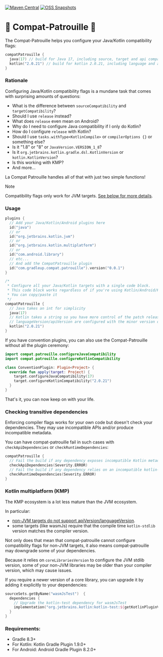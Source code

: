[![Maven Central](https://img.shields.io/maven-central/v/com.gradleup.compat.patrouille/compat-patrouille-gradle-plugin?style=flat-square)](https://central.sonatype.com/namespace/com.gradleup.compat.patrouille)
[![OSS Snapshots](https://img.shields.io/nexus/s/com.gradleup.compat.patrouille/compat-patrouille-gradle-plugin?server=https%3A%2F%2Foss.sonatype.org&label=oss-snapshots&style=flat-square)](https://oss.sonatype.org/content/repositories/snapshots/com/gradleup/compat/patrouille/)


# 🐾 Compat-Patrouille 🐾

The Compat-Patrouille helps you configure your Java/Kotlin compatibility flags: 

```kotlin
compatPatrouille {
  java(17) // build for Java 17, including source, target and api compatibility
  kotlin("2.0.21") // build for kotlin 2.0.21, including language and api version
}
```

### Rationale

Configuring Java/Kotlin compatibility flags is a mundane task that comes with surprising amounts of questions:

* What is the difference between `sourceCompatibility` and `targetCompatibility`?
* Should I use `release` instead?
* What does `release` even mean on Android?
* Why do I need to configure Java compatibility if I only do Kotlin?
* How do I configure `release` with Kotlin?
* Should I use `tasks.withType<KotlinCompile>` or `compilerOptions {}` or something else?
* Is it "1.8" or "8" or `JavaVersion.VERSION_1_8`?
* Is it `org.jetbrains.kotlin.gradle.dsl.KotlinVersion` or `kotlin.KotlinVersion`?
* Is this working with KMP?
* And more...

La Compat Patrouille handles all of that with just two simple functions!

> [!NOTE]
> Compatibility flags only work for JVM targets. [See below for more details](#kotlin-multiplatform-kmp). 
 
### Usage

```kotlin
plugins {
  // Add your Java/Kotlin/Android plugins here
  id("java")
  // or
  id("org.jetbrains.kotlin.jvm")
  // or
  id("org.jetbrains.kotlin.multiplatform")
  // or
  id("com.android.library")
  // etc...
  // And add the CompatPatrouille plugin
  id("com.gradleup.compat.patrouille").version("0.0.1")
}

/*
 * Configure all your Java/Kotlin targets with a single code block.
 * This code block works regardless of if you're using Kotlin/Android/KMP/etc...
 * You can copy/paste it
 */
compatPatrouille {
  // Java takes an int for simplicity
  java(17)
  // Kotlin takes a string so you have more control of the patch release of the stdlib.
  // languageVersion/apiVersion are configured with the minor version only.
  kotlin("2.0.21")
}
```

If you have convention plugins, you can also use the Compat-Patrouille without all the plugin ceremony:

```kotlin
import compat.patrouille.configureJavaCompatibility
import compat.patrouille.configureKotlinCompatibility

class ConventionPlugin: Plugin<Project> {
  override fun apply(target: Project) {
    target.configureJavaCompatibility(17)
    target.configureKotlinCompatibility("2.0.21")
  }
}
```

That's it, you can now keep on with your life.

### Checking transitive dependencies

Enforcing compiler flags works for your own code but doesn't check your dependencies. They may use incompatible APIs and/or produce incompatible metadata.

You can have compat-patrouille fail in such cases with `checkApiDependencies` or `checkRuntimeDependencies`:

```kotlin
compatPatrouille {
  // Fail the build if any dependency exposes incompatible Kotlin metadata.
  checkApiDependencies(Severity.ERROR)
  // Fail the build if any dependency relies on an incompatible kotlin-stdlib version.
  checkRuntimeDependencies(Severity.ERROR)
}
```

### Kotlin multiplatform (KMP)

The KMP ecosystem is a lot less mature than the JVM ecosystem.

In particular:
* [non-JVM targets do not support apiVersion/languageVersion](https://youtrack.jetbrains.com/issue/KT-66755/).
* some targets (like wasmJs) require that the compile time `kotlin-stdlib` version matches the compiler version.

Not only does that mean that compat-patrouille cannot configure compatibility flags for non-JVM targets, it also means compat-patrouille may downgrade some of your dependencies. 

Because it relies on `coreLibrariesVersion` to configure the JVM stdlib version, some of your non-JVM libraries may be older than your compiler version, which may cause issues.

If you require a newer version of a core library, you can upgrade it by adding it explicitly to your dependencies:

```kotlin
sourceSets.getByName("wasmJsTest")  {
  dependencies {
    // Upgrade the kotlin-test dependency for wasmJsTest
    implementation("org.jetbrains.kotlin:kotlin-test:${getKotlinPluginVersion()}")
  }
}
```

### Requirements:

* Gradle 8.3+
* For Kotlin: Kotlin Gradle Plugin 1.9.0+
* For Android: Android Gradle Plugin 8.2.0+

